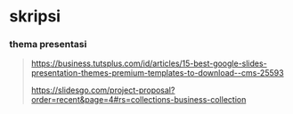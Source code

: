 # skripsi

### thema presentasi
> https://business.tutsplus.com/id/articles/15-best-google-slides-presentation-themes-premium-templates-to-download--cms-25593
>
> https://slidesgo.com/project-proposal?order=recent&page=4#rs=collections-business-collection
